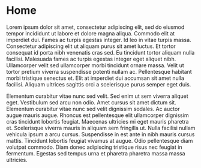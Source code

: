 # Home

Lorem ipsum dolor sit amet, consectetur adipiscing elit, sed do eiusmod tempor incididunt ut labore et dolore magna aliqua. Commodo elit at imperdiet dui. Fames ac turpis egestas integer. Id leo in vitae turpis massa. Consectetur adipiscing elit ut aliquam purus sit amet luctus. Et tortor consequat id porta nibh venenatis cras sed. Eu tincidunt tortor aliquam nulla facilisi. Malesuada fames ac turpis egestas integer eget aliquet nibh. Ullamcorper velit sed ullamcorper morbi tincidunt ornare massa. Velit ut tortor pretium viverra suspendisse potenti nullam ac. Pellentesque habitant morbi tristique senectus et. Elit at imperdiet dui accumsan sit amet nulla facilisi. Aliquam ultrices sagittis orci a scelerisque purus semper eget duis.

Elementum curabitur vitae nunc sed velit. Sed enim ut sem viverra aliquet eget. Vestibulum sed arcu non odio. Amet cursus sit amet dictum sit. Elementum curabitur vitae nunc sed velit dignissim sodales. Ac auctor augue mauris augue. Rhoncus est pellentesque elit ullamcorper dignissim cras tincidunt lobortis feugiat. Maecenas ultricies mi eget mauris pharetra et. Scelerisque viverra mauris in aliquam sem fringilla ut. Nulla facilisi nullam vehicula ipsum a arcu cursus. Suspendisse in est ante in nibh mauris cursus mattis. Tincidunt lobortis feugiat vivamus at augue. Odio pellentesque diam volutpat commodo. Diam donec adipiscing tristique risus nec feugiat in fermentum. Egestas sed tempus urna et pharetra pharetra massa massa ultricies.

<!--#widgets-->

<div flexInclude="/static/quotes/home.md" flexTarget="js-quote"></div>
